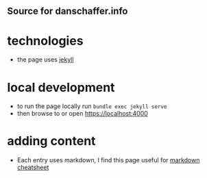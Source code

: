 ## Source for danschaffer.info

# technologies
- the page uses [jekyll](https://jekyllrb.com/)

# local development

- to run the page locally run `bundle exec jekyll serve`
- then browse to or open [https://localhost:4000](https://localhost:4000)

# adding content
- Each entry uses markdown, I find this page useful for [markdown cheatsheet](https://learn-the-web.algonquindesign.ca/topics/markdown-yaml-cheat-sheet/#yaml)
